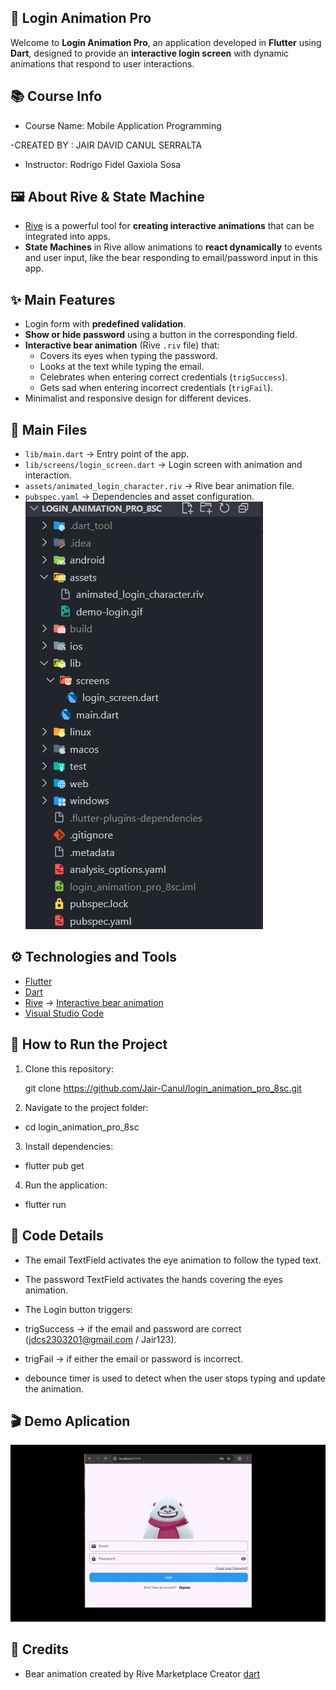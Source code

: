 ## 🔐 Login Animation Pro  

Welcome to **Login Animation Pro**, an application developed in **Flutter** using **Dart**, designed to provide an **interactive login screen** with dynamic animations that respond to user interactions.  

## 📚 Course Info

- Course Name: Mobile Application Programming

-CREATED BY : JAIR DAVID CANUL SERRALTA

- Instructor: Rodrigo Fidel Gaxiola Sosa

## 🖼 About Rive & State Machine  
- [Rive](https://rive.app/) is a powerful tool for **creating interactive animations** that can be integrated into apps.  
- **State Machines** in Rive allow animations to **react dynamically** to events and user input, like the bear responding to email/password input in this app.  


## ✨ Main Features  
- Login form with **predefined validation**.  
- **Show or hide password** using a button in the corresponding field.  
- **Interactive bear animation** (Rive `.riv` file) that:  
  - Covers its eyes when typing the password.  
  - Looks at the text while typing the email.  
  - Celebrates when entering correct credentials (`trigSuccess`).  
  - Gets sad when entering incorrect credentials (`trigFail`).  
- Minimalist and responsive design for different devices.  

## 📂 Main Files  
- `lib/main.dart` → Entry point of the app.  
- `lib/screens/login_screen.dart` → Login screen with animation and interaction.  
- `assets/animated_login_character.riv` → Rive bear animation file.  
- `pubspec.yaml` → Dependencies and asset configuration.  
![Proyect](assets/archive.png)

## ⚙️ Technologies and Tools  
- [Flutter](https://flutter.dev/)  
- [Dart](https://dart.dev/)  
- [Rive](https://rive.app/) → [Interactive bear animation](https://rive.app/marketplace/3645-7621-remix-of-login-machine/)  
- [Visual Studio Code](https://code.visualstudio.com/)  

## 🚀 How to Run the Project  
1. Clone this repository:  
   
   git clone https://github.com/Jair-Canul/login_animation_pro_8sc.git
2. Navigate to the project folder:

- cd login_animation_pro_8sc


3. Install dependencies:

- flutter pub get


4. Run the application:

- flutter run

## 📝 Code Details

- The email TextField activates the eye animation to follow the typed text.

- The password TextField activates the hands covering the eyes animation.

- The Login button triggers:

- trigSuccess → if the email and password are correct (jdcs2303201@gmail.com / Jair123).

- trigFail → if either the email or password is incorrect.

- debounce timer is used to detect when the user stops typing and update the animation.

## 🎬 Demo Aplication
![Login Animation Demo](assets/demo-login.gif)

## 🎨 Credits

- Bear animation created by Rive Marketplace Creator [dart](https://rive.app/marketplace/3645-7621-remix-of-login-machine/)
